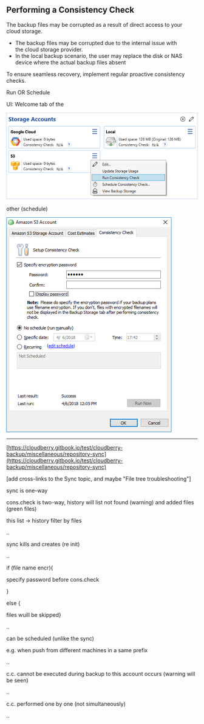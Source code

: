 ## Performing a Consistency Check



The backup files may be corrupted as a result of direct access to your cloud storage.

* The backup files may be corrupted due to the internal issue with the cloud storage provider.
* In the local backup scenario, the user may replace the disk or NAS device where the actual backup files absent

To ensure seamless recovery, implement regular proactive consistency checks.



Run OR Schedule

UI: Welcome tab of the 

![](/assets/backup-welcome-storage-accounts-run-consistency-check.png)

other \(schedule\)

![](/assets/consistency-check.png)

---

[https://cloudberry.gitbook.io/test/cloudberry-backup/miscellaneous/repository-sync](https://cloudberry.gitbook.io/test/cloudberry-backup/miscellaneous/repository-sync)

\[add cross-links to the Sync topic, and maybe "File tree troubleshooting"\]

sync is one-way

cons.check is two-way, history will list not found \(warning\) and added files \(green files\)

this list -&gt; history filter by files

..

sync kills and creates \(re init\)

..

if \(file name encr\){

specify password before cons.check

}

else {

files wuill be skipped}

..

can be scheduled \(unlike the sync\)

e.g. when push from different machines in a same prefix

..

c.c. cannot be executed during backup to this account occurs \(warning will be seen\)

..

c.c. performed one by one \(not simultaneously\)

..

